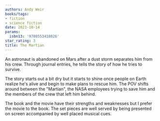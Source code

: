 ```yaml
---
authors: Andy Weir
books/tags:
- fiction
- science fiction
date: 2023-10-14
params:
  isbn13: '9780553418026'
star_rating: 3
title: The Martian
---
```


An astronaut is abandoned on Mars after a dust storm separates him from his
crew. Through journal entries, he tells the story of how he tries to survive.

<!--more-->

The story starts out a bit dry but it starts to shine once people on Earth
realize he's alive and begin to make plans to rescue him. The POV shifts around
between the "Martian", the NASA employees trying to save him and the members of
the crew that left him behind.

The book and the movie have their strengths and weaknesses but I prefer the
movie to the book. The set pieces are well served by being presented on screen
accompanied by well placed musical cues.